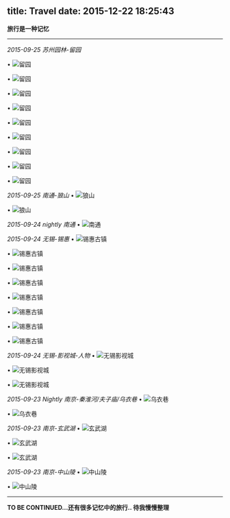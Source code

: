 title: Travel
date: 2015-12-22 18:25:43
---

**旅行是一种记忆**

---
 
*2015-09-25  苏州园林-留园* 


•	![留园][30]
	    
[30]: http://7xpfpd.com1.z0.glb.clouddn.com/travel.suzhou-yunalin-liuyuan09.jpeg "野航恰受两三人" 


•	![留园][29]
	    
[29]: http://7xpfpd.com1.z0.glb.clouddn.com/travel.suzhou-yunalin-liuyuan08.jpeg "停也，道路所舍，人停集也" 



•	![留园][28]
	    
[28]: http://7xpfpd.com1.z0.glb.clouddn.com/travel.suzhou-yuanlin-liuyuan07.jpeg "太湖石因石体久经湖水的侵蚀，形成形状各异的孔洞，俗称“弹子窝”，扭转回环，妙趣横生。" 

•	![留园][27]
	    
[27]: http://7xpfpd.com1.z0.glb.clouddn.com/travel.suzhou-yunalin-liuyuan06.jpeg "太湖石中的极品――冠云峰.话说当年朱缅在太湖中采得两块奇特的湖石，分别命名为“大谢姑”和“小谢姑”。“大谢姑”先运往东京，深得徽宗的喜爱。而“小谢姑”在装船启运过程中突然连船带石沉没于太湖深处。以后朱缅派了很多人前去打捞，奇怪的是寻遍周围水域，就是寻不到“小谢姑”，仿佛这块奇石“游”走了，朱缅没有办法，只得懊丧地放弃了打捞计议。数年之后，到了明朝，吴县陈姓人氏竞在西洞庭山找到了这“小谢姑”，陈氏欣喜若狂，连忙雇入特此石装载上船，准备运往苏州，而奇怪的事情又发生了，石头上船后不久，突然船漏舱破，“小谢姑”又落入湖底，打捞半天还是找不到，陈氏急了，花大本钱在峰石沉处的四周筑成堤围，将围中之水干，这才将“小谢姑”取出水，运到家中，安置在堂屋前。过了一段时间，浙江董氏花费巨资从陈氏手中买下了这块奇石，令人不可思议的是在运输这块奇石的途中，运石船又沉没了，董氏费了九牛二虎之力，才将“小谢姑”打捞上来后，董氏将此石赠给女婿徐泰时，徐泰时将此石置于自己的“东园”内(现留园的一部分)。乾隆四十四年，苏州地方官为迎接乾隆南巡，装修行宫，为拍马邀宠，特将此石搬移到行宫内(现苏州第十中学内)。时至今日，这块颇带传奇色彩的奇石仍屹立在那里。" 

•	![留园][26]
	    
[26]: http://7xpfpd.com1.z0.glb.clouddn.com/travel.suzhou-yuanlin-liuyuan05.jpeg "　建筑似轩，硬山造，临水而筑，刘氏寒碧庄时已有。" 


•	![留园][25]
	    
[25]: http://7xpfpd.com1.z0.glb.clouddn.com/travel.suzhou-yuanlin-liuyuan04.jpeg "　太湖石产于江浙交界的太湖地区，亦称洞庭石。" 


•	![留园][24]
	    
[24]: http://7xpfpd.com1.z0.glb.clouddn.com/travel.suzhou-yuanlin-liuyuan03.jpeg "盛家祠堂西侧有南北二座楼,按香禅日记，其宅与祠堂都是在光绪十四年八月起造" 



•	![留园][23]
	    
[23]: http://7xpfpd.com1.z0.glb.clouddn.com/travel.suzhou-yuanlin-liuyuan02.jpeg "不出城郭而获山林之趣" 


•	![留园][22]
	    
[22]: http://7xpfpd.com1.z0.glb.clouddn.com/travel.suzhou-yuanlin-liuyuan01.jpeg "以园内建筑布置精巧、奇石众多而知名，与苏州拙政园、北京颐和园、承德避暑山庄并称中国四大名园。" 


*2015-09-25  南通-狼山*
 •	![狼山][21]
	    
[21]: http://7xpfpd.com1.z0.glb.clouddn.com/travel.nantong-langshan02.jpg "狼山的广教寺是一寺两供奉，既是“西方三圣”之一“大势至菩萨”的道场，也是“大圣菩萨”的道场。" 

 •	![狼山][20]
	    
[20]: http://7xpfpd.com1.z0.glb.clouddn.com/travel.nantong-langshan.jpeg "登狼山途中，拍的挑山工，想起了冯骥才的课文《挑山工》。" 

*2015-09-24 nightly 南通*
 •	![南通][19]
	    
[19]: http://7xpfpd.com1.z0.glb.clouddn.com/travel.nan-tong-night.jpeg "好喜欢二线城市，要能在这里生活，多么惬意，空气新鲜の！"


 *2015-09-24  无锡-锡惠*
 •	![锡惠古镇][8]
    
[8]: http://7xpfpd.com1.z0.glb.clouddn.com/travel.wu-xi-xi-hui01.jpeg "紧偎于京杭运河之旁，倚锡山、惠山而筑并名，山水灵秀，文化灿烂。"

 •	![锡惠古镇][9]

[9]: http://7xpfpd.com1.z0.glb.clouddn.com/travel.wu-xi-xi-hui02.jpeg "战国时期，据传惠山春申涧就是楚公子春申君黄歇当年放马饮水的地方。"

 •	![锡惠古镇][10]

[10]: http://7xpfpd.com1.z0.glb.clouddn.com/travel.wu-xi-xi-hui03.jpeg "司徒右长史湛挺十分欣赏惠山的优美景色，所以特地在惠山东麓建造了“历山草堂”。"

 •	![锡惠古镇][11]

[11]: http://7xpfpd.com1.z0.glb.clouddn.com/travel.wu-xi-xi-hui04.jpeg "梁代大同年间改建成惠山寺。"

 •	![锡惠古镇][12]

[12]: http://7xpfpd.com1.z0.glb.clouddn.com/travel.wu-xi-xi-hui05.jpeg "唐、宋佛教石雕艺术——古经幢；有北宋文豪苏东坡品茶的漪澜堂和著名词人秦少游的坟墓；有宋代宰相李纲时期所建的金莲桥。有始建于明代的龙光塔、竹炉山房、忍草庵、碧山吟社等。"

 •	![锡惠古镇][13]

[13]: http://7xpfpd.com1.z0.glb.clouddn.com/travel.wu-xi-xi-hui06.jpeg "东晋时，建造了以孝道闻名于世的华孝子祠。"

 •	![锡惠古镇][14]

[14]: http://7xpfpd.com1.z0.glb.clouddn.com/travel.wu-xi-xi-hui07.jpeg "惠山泉相传经中国唐代陆羽亲品其味，故一名陆子泉，经乾隆御封为“天下第二泉。"

 •	![锡惠古镇][15]

[15]: http://7xpfpd.com1.z0.glb.clouddn.com/travel.wu-xi-xi-hui08.jpeg "阿炳以惠山泉为素材的名曲《二泉映月》脍炙人口。此曲节奏明快鲜明，旋律清越动人。"



 *2015-09-24  无锡-影视城-人物*
 •	![无锡影视城][16]

[16]: http://7xpfpd.com1.z0.glb.clouddn.com/travel.wu-xi-xi-hui-ex.jpeg "无锡-锡惠古镇拍摄，EX，虽然舍不得，但是已经是EX了。%>_<% "

 •	![无锡影视城][17]

[17]: http://7xpfpd.com1.z0.glb.clouddn.com/travel.wu-xi-san-guo-cheng-ex.jpeg "无锡-三国城拍摄，EX，虽然舍不得，但是已经是EX了。%>_<% "

 •	![无锡影视城][18]

[18]: http://7xpfpd.com1.z0.glb.clouddn.com/travel.wu-xi-shui-hu-cheng-me.jpeg "无锡-水浒城拍摄"




 *2015-09-23 Nightly 南京-秦淮河/夫子庙/乌衣巷*
 •	![乌衣巷][6]
    
[6]: http://7xpfpd.com1.z0.glb.clouddn.com/travel.wu-yi-xiang02.jpeg "朱雀桥边野草花，乌衣巷口夕阳斜。旧时王谢堂前燕，飞入寻常百姓家。"

 •	![乌衣巷][7]
    
[7]: http://7xpfpd.com1.z0.glb.clouddn.com/travel.wu-yi-xiang01.jpeg "乌衣巷是晋代王谢两家豪门大族的宅第，两族子弟都喜欢穿乌衣以显身份尊贵，因此得名。"



 *2015-09-23 南京-玄武湖*
  •	![玄武湖][1]
    
[1]: http://7xpfpd.com1.z0.glb.clouddn.com/travel.xuan-wu-hu1.jpeg "清波荡漾柳围堤，菡萏娇柔媚眼迷。"


  •	![玄武湖][2]
    
[2]: http://7xpfpd.com1.z0.glb.clouddn.com/travel.xuan-wu-hu2.jpeg "游艇如梭闻笑语，乐在玄武好假期。"

 •	![玄武湖][3]
    
[3]: http://7xpfpd.com1.z0.glb.clouddn.com/travel.xuan-wu-hu3.jpeg "仰天云头看舒卷，俯视长江滚滚流。"

 *2015-09-23 南京-中山陵*
 •	![中山陵][4]
    
[4]: http://7xpfpd.com1.z0.glb.clouddn.com/travel.zhong-shan-ling1.jpeg "同胞惟努力,天下为公忧。"

 •	![中山陵][5]
    
[5]: http://7xpfpd.com1.z0.glb.clouddn.com/travel.zhong-shan-ling2.jpeg "功高不用碑文显,落定尘埃我为公。"









---
 **TO BE CONTINUED...还有很多记忆中的旅行.. 待我慢慢整理**
